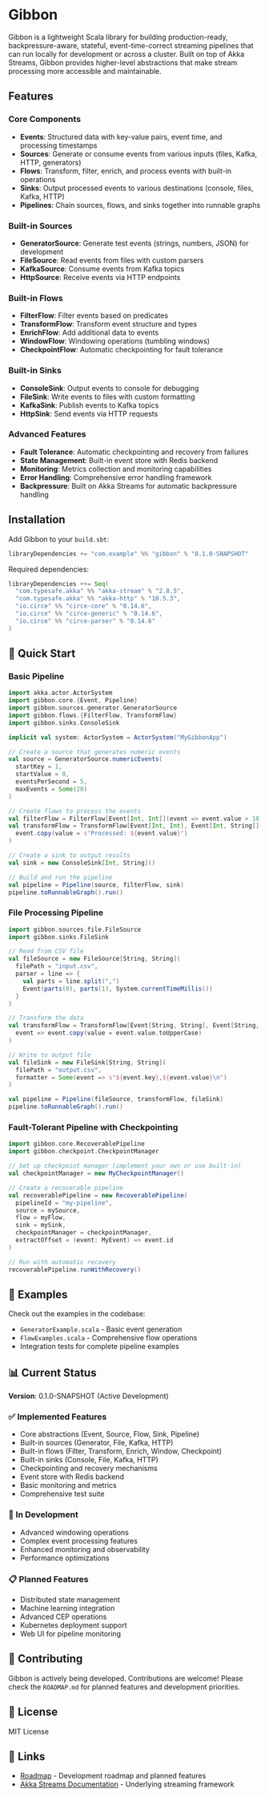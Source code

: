 # Gibbon

Gibbon is a lightweight Scala library for building production-ready, backpressure-aware, stateful, event-time-correct streaming pipelines that can run locally for development or across a cluster. Built on top of Akka Streams, Gibbon provides higher-level abstractions that make stream processing more accessible and maintainable.

##  Features

### Core Components
- **Events**: Structured data with key-value pairs, event time, and processing timestamps
- **Sources**: Generate or consume events from various inputs (files, Kafka, HTTP, generators)
- **Flows**: Transform, filter, enrich, and process events with built-in operations
- **Sinks**: Output processed events to various destinations (console, files, Kafka, HTTP)
- **Pipelines**: Chain sources, flows, and sinks together into runnable graphs

### Built-in Sources
- **GeneratorSource**: Generate test events (strings, numbers, JSON) for development
- **FileSource**: Read events from files with custom parsers
- **KafkaSource**: Consume events from Kafka topics
- **HttpSource**: Receive events via HTTP endpoints

### Built-in Flows
- **FilterFlow**: Filter events based on predicates
- **TransformFlow**: Transform event structure and types
- **EnrichFlow**: Add additional data to events
- **WindowFlow**: Windowing operations (tumbling windows)
- **CheckpointFlow**: Automatic checkpointing for fault tolerance

### Built-in Sinks
- **ConsoleSink**: Output events to console for debugging
- **FileSink**: Write events to files with custom formatting
- **KafkaSink**: Publish events to Kafka topics
- **HttpSink**: Send events via HTTP requests

### Advanced Features
- **Fault Tolerance**: Automatic checkpointing and recovery from failures
- **State Management**: Built-in event store with Redis backend
- **Monitoring**: Metrics collection and monitoring capabilities
- **Error Handling**: Comprehensive error handling framework
- **Backpressure**: Built on Akka Streams for automatic backpressure handling

##  Installation

Add Gibbon to your `build.sbt`:

```scala
libraryDependencies += "com.example" %% "gibbon" % "0.1.0-SNAPSHOT"
```

Required dependencies:
```scala
libraryDependencies ++= Seq(
  "com.typesafe.akka" %% "akka-stream" % "2.8.5",
  "com.typesafe.akka" %% "akka-http" % "10.5.3",
  "io.circe" %% "circe-core" % "0.14.6",
  "io.circe" %% "circe-generic" % "0.14.6",
  "io.circe" %% "circe-parser" % "0.14.6"
)
```

## 🏃 Quick Start

### Basic Pipeline

```scala
import akka.actor.ActorSystem
import gibbon.core.{Event, Pipeline}
import gibbon.sources.generator.GeneratorSource
import gibbon.flows.{FilterFlow, TransformFlow}
import gibbon.sinks.ConsoleSink

implicit val system: ActorSystem = ActorSystem("MyGibbonApp")

// Create a source that generates numeric events
val source = GeneratorSource.numericEvents(
  startKey = 1,
  startValue = 0,
  eventsPerSecond = 5,
  maxEvents = Some(20)
)

// Create flows to process the events
val filterFlow = FilterFlow[Event[Int, Int]](event => event.value > 10)
val transformFlow = TransformFlow[Event[Int, Int], Event[Int, String]](event => 
  event.copy(value = s"Processed: ${event.value}")
)

// Create a sink to output results
val sink = new ConsoleSink[Int, String]()

// Build and run the pipeline
val pipeline = Pipeline(source, filterFlow, sink)
pipeline.toRunnableGraph().run()
```

### File Processing Pipeline

```scala
import gibbon.sources.file.FileSource
import gibbon.sinks.FileSink

// Read from CSV file
val fileSource = new FileSource[String, String](
  filePath = "input.csv",
  parser = line => {
    val parts = line.split(",")
    Event(parts(0), parts(1), System.currentTimeMillis())
  }
)

// Transform the data
val transformFlow = TransformFlow[Event[String, String], Event[String, String]](
  event => event.copy(value = event.value.toUpperCase)
)

// Write to output file
val fileSink = new FileSink[String, String](
  filePath = "output.csv",
  formatter = Some(event => s"${event.key},${event.value}\n")
)

val pipeline = Pipeline(fileSource, transformFlow, fileSink)
pipeline.toRunnableGraph().run()
```

### Fault-Tolerant Pipeline with Checkpointing

```scala
import gibbon.core.RecoverablePipeline
import gibbon.checkpoint.CheckpointManager

// Set up checkpoint manager (implement your own or use built-in)
val checkpointManager = new MyCheckpointManager()

// Create a recoverable pipeline
val recoverablePipeline = new RecoverablePipeline(
  pipelineId = "my-pipeline",
  source = mySource,
  flow = myFlow,
  sink = mySink,
  checkpointManager = checkpointManager,
  extractOffset = (event: MyEvent) => event.id
)

// Run with automatic recovery
recoverablePipeline.runWithRecovery()
```

## 🔧 Examples

Check out the examples in the codebase:
- `GeneratorExample.scala` - Basic event generation
- `FlowExamples.scala` - Comprehensive flow operations
- Integration tests for complete pipeline examples

## 📊 Current Status

**Version**: 0.1.0-SNAPSHOT (Active Development)

### ✅ Implemented Features
- Core abstractions (Event, Source, Flow, Sink, Pipeline)
- Built-in sources (Generator, File, Kafka, HTTP)
- Built-in flows (Filter, Transform, Enrich, Window, Checkpoint)
- Built-in sinks (Console, File, Kafka, HTTP)
- Checkpointing and recovery mechanisms
- Event store with Redis backend
- Basic monitoring and metrics
- Comprehensive test suite

### 🚧 In Development
- Advanced windowing operations
- Complex event processing features
- Enhanced monitoring and observability
- Performance optimizations

### 📋 Planned Features
- Distributed state management
- Machine learning integration
- Advanced CEP operations
- Kubernetes deployment support
- Web UI for pipeline monitoring

## 🤝 Contributing

Gibbon is actively being developed. Contributions are welcome! Please check the `ROADMAP.md` for planned features and development priorities.

## 📄 License

MIT License

## 🔗 Links

- [Roadmap](ROADMAP.md) - Development roadmap and planned features
- [Akka Streams Documentation](https://doc.akka.io/docs/akka/current/stream/index.html) - Underlying streaming framework